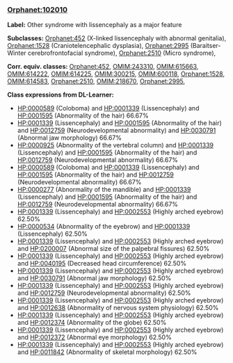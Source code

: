 
### [Orphanet:102010](http://www.orpha.net/ORDO/Orphanet_102010)
**Label:** Other syndrome with lissencephaly as a major feature

**Subclasses:** [Orphanet:452](http://www.orpha.net/ORDO/Orphanet_452) (X-linked lissencephaly with abnormal genitalia), [Orphanet:1528](http://www.orpha.net/ORDO/Orphanet_1528) (Craniotelencephalic dysplasia), [Orphanet:2995](http://www.orpha.net/ORDO/Orphanet_2995) (Baraitser-Winter cerebrofrontofacial syndrome), [Orphanet:2510](http://www.orpha.net/ORDO/Orphanet_2510) (Micro syndrome), 

**Corr. equiv. classes:** [Orphanet:452](http://www.orpha.net/ORDO/Orphanet_452), [OMIM:243310](http://purl.obolibrary.org/obo/OMIM_243310), [OMIM:615663](http://purl.obolibrary.org/obo/OMIM_615663), [OMIM:614222](http://purl.obolibrary.org/obo/OMIM_614222), [OMIM:614225](http://purl.obolibrary.org/obo/OMIM_614225), [OMIM:300215](http://purl.obolibrary.org/obo/OMIM_300215), [OMIM:600118](http://purl.obolibrary.org/obo/OMIM_600118), [Orphanet:1528](http://www.orpha.net/ORDO/Orphanet_1528), [OMIM:614583](http://purl.obolibrary.org/obo/OMIM_614583), [Orphanet:2510](http://www.orpha.net/ORDO/Orphanet_2510), [OMIM:218670](http://purl.obolibrary.org/obo/OMIM_218670), [Orphanet:2995](http://www.orpha.net/ORDO/Orphanet_2995), 

**Class expressions from DL-Learner:**

- [HP:0000589](http://purl.obolibrary.org/obo/HP_0000589) (Coloboma) and [HP:0001339](http://purl.obolibrary.org/obo/HP_0001339) (Lissencephaly) and [HP:0001595](http://purl.obolibrary.org/obo/HP_0001595) (Abnormality of the hair) 66.67%
- [HP:0001339](http://purl.obolibrary.org/obo/HP_0001339) (Lissencephaly) and [HP:0001595](http://purl.obolibrary.org/obo/HP_0001595) (Abnormality of the hair) and [HP:0012759](http://purl.obolibrary.org/obo/HP_0012759) (Neurodevelopmental abnormality) and [HP:0030791](http://purl.obolibrary.org/obo/HP_0030791) (Abnormal jaw morphology) 66.67%
- [HP:0000925](http://purl.obolibrary.org/obo/HP_0000925) (Abnormality of the vertebral column) and [HP:0001339](http://purl.obolibrary.org/obo/HP_0001339) (Lissencephaly) and [HP:0001595](http://purl.obolibrary.org/obo/HP_0001595) (Abnormality of the hair) and [HP:0012759](http://purl.obolibrary.org/obo/HP_0012759) (Neurodevelopmental abnormality) 66.67%
- [HP:0000589](http://purl.obolibrary.org/obo/HP_0000589) (Coloboma) and [HP:0001339](http://purl.obolibrary.org/obo/HP_0001339) (Lissencephaly) and [HP:0001595](http://purl.obolibrary.org/obo/HP_0001595) (Abnormality of the hair) and [HP:0012759](http://purl.obolibrary.org/obo/HP_0012759) (Neurodevelopmental abnormality) 66.67%
- [HP:0000277](http://purl.obolibrary.org/obo/HP_0000277) (Abnormality of the mandible) and [HP:0001339](http://purl.obolibrary.org/obo/HP_0001339) (Lissencephaly) and [HP:0001595](http://purl.obolibrary.org/obo/HP_0001595) (Abnormality of the hair) and [HP:0012759](http://purl.obolibrary.org/obo/HP_0012759) (Neurodevelopmental abnormality) 66.67%
- [HP:0001339](http://purl.obolibrary.org/obo/HP_0001339) (Lissencephaly) and [HP:0002553](http://purl.obolibrary.org/obo/HP_0002553) (Highly arched eyebrow) 62.50%
- [HP:0000534](http://purl.obolibrary.org/obo/HP_0000534) (Abnormality of the eyebrow) and [HP:0001339](http://purl.obolibrary.org/obo/HP_0001339) (Lissencephaly) 62.50%
- [HP:0001339](http://purl.obolibrary.org/obo/HP_0001339) (Lissencephaly) and [HP:0002553](http://purl.obolibrary.org/obo/HP_0002553) (Highly arched eyebrow) and [HP:0200007](http://purl.obolibrary.org/obo/HP_0200007) (Abnormal size of the palpebral fissures) 62.50%
- [HP:0001339](http://purl.obolibrary.org/obo/HP_0001339) (Lissencephaly) and [HP:0002553](http://purl.obolibrary.org/obo/HP_0002553) (Highly arched eyebrow) and [HP:0040195](http://purl.obolibrary.org/obo/HP_0040195) (Decreased head circumference) 62.50%
- [HP:0001339](http://purl.obolibrary.org/obo/HP_0001339) (Lissencephaly) and [HP:0002553](http://purl.obolibrary.org/obo/HP_0002553) (Highly arched eyebrow) and [HP:0030791](http://purl.obolibrary.org/obo/HP_0030791) (Abnormal jaw morphology) 62.50%
- [HP:0001339](http://purl.obolibrary.org/obo/HP_0001339) (Lissencephaly) and [HP:0002553](http://purl.obolibrary.org/obo/HP_0002553) (Highly arched eyebrow) and [HP:0012759](http://purl.obolibrary.org/obo/HP_0012759) (Neurodevelopmental abnormality) 62.50%
- [HP:0001339](http://purl.obolibrary.org/obo/HP_0001339) (Lissencephaly) and [HP:0002553](http://purl.obolibrary.org/obo/HP_0002553) (Highly arched eyebrow) and [HP:0012638](http://purl.obolibrary.org/obo/HP_0012638) (Abnormality of nervous system physiology) 62.50%
- [HP:0001339](http://purl.obolibrary.org/obo/HP_0001339) (Lissencephaly) and [HP:0002553](http://purl.obolibrary.org/obo/HP_0002553) (Highly arched eyebrow) and [HP:0012374](http://purl.obolibrary.org/obo/HP_0012374) (Abnormality of the globe) 62.50%
- [HP:0001339](http://purl.obolibrary.org/obo/HP_0001339) (Lissencephaly) and [HP:0002553](http://purl.obolibrary.org/obo/HP_0002553) (Highly arched eyebrow) and [HP:0012372](http://purl.obolibrary.org/obo/HP_0012372) (Abnormal eye morphology) 62.50%
- [HP:0001339](http://purl.obolibrary.org/obo/HP_0001339) (Lissencephaly) and [HP:0002553](http://purl.obolibrary.org/obo/HP_0002553) (Highly arched eyebrow) and [HP:0011842](http://purl.obolibrary.org/obo/HP_0011842) (Abnormality of skeletal morphology) 62.50%


